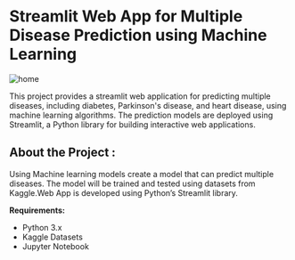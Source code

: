 # Streamlit Web App for Multiple Disease Prediction using Machine Learning

![home](https://github.com/TusharRamani/Multiple-disease-app/assets/166124942/db922bb5-8e59-4c9c-a5a3-c8f8e0925a8d)

This project provides a streamlit web application for predicting multiple diseases, including diabetes, Parkinson's disease, and heart disease, using machine learning algorithms. The prediction models are deployed using Streamlit, a Python library for building interactive web applications.

## About the Project : 
Using Machine learning models create a model that can predict multiple diseases. The model will be trained and tested using datasets from Kaggle.Web App is developed using Python’s Streamlit library.

**Requirements:**

- Python 3.x
- Kaggle Datasets
- Jupyter Notebook


